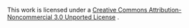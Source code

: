This work is licensed under a [Creative Commons Attribution-Noncommercial 3.0 Unported License](http://creativecommons.org/licenses/by-nc/3.0/) .
